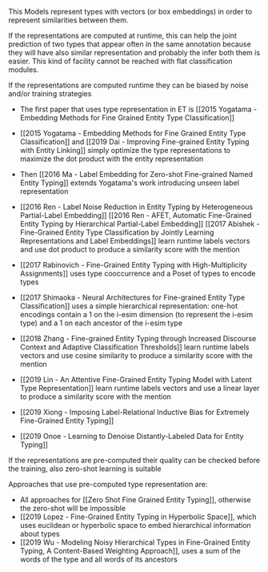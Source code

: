 This Models represent types with vectors (or box embeddings) in order to represent similarities between them.

If the representations are computed at runtime, this can help the joint prediction  of two types that appear often in the same annotation because they will have also similar representation and probably the infer both them is easier. This kind of facility cannot be reached with flat classification modules. 

If the representations are computed runtime they can be biased by noise and/or training strategies

- The first paper that uses type representation in ET is [[2015 Yogatama - Embedding Methods for Fine Grained Entity Type Classification]]
- [[2015 Yogatama - Embedding Methods for Fine Grained Entity Type Classification]] and [[2019 Dai - Improving Fine-grained Entity Typing with Entity Linking]] simply optimize the type representations to maximize the dot product with the entity representation

- Then [[2016 Ma - Label Embedding for Zero-shot Fine-grained Named Entity Typing]] extends Yogatama's work introducing unseen label representation

- [[2016 Ren  - Label Noise Reduction in Entity Typing by Heterogeneous Partial-Label Embedding]] [[2016 Ren - AFET, Automatic Fine-Grained Entity Typing by Hierarchical Partial-Label Embedding]] [[2017 Abishek - Fine-Grained Entity Type Classification by Jointly Learning Representations and Label Embeddings]] learn runtime labels vectors and use dot product to produce a similarity score with the mention

- [[2017 Rabinovich - Fine-Grained Entity Typing with High-Multiplicity Assignments]] uses type cooccurrence and a Poset of types to encode types 

- [[2017 Shimaoka - Neural Architectures for Fine-grained Entity Type Classification]] uses a simple hierarchical representation: one-hot encodings contain a 1 on the i-esim dimension (to represent the i-esim type) and a 1 on each ancestor of the i-esim type

- [[2018 Zhang - Fine-grained Entity Typing through Increased Discourse Context and Adaptive Classification Thresholds]] learn runtime labels vectors and use cosine similarity to produce a similarity score with the mention
- [[2019 Lin - An Attentive Fine-Grained Entity Typing Model with Latent Type Representation]] learn runtime labels vectors and use a linear layer to produce a similarity score with the mention
- [[2019 Xiong - Imposing Label-Relational Inductive Bias for Extremely Fine-Grained Entity Typing]]
- [[2019 Onoe - Learning to Denoise Distantly-Labeled Data for Entity Typing]]

If the representations are pre-computed their quality can be checked before the training, also zero-shot learning is suitable

Approaches that use pre-computed type representation are:

- All approaches for [[Zero Shot Fine Grained Entity Typing]], otherwise the zero-shot will be impossible
- [[2019 Lopez - Fine-Grained Entity Typing in Hyperbolic Space]], which uses euclidean or hyperbolic space to embed hierarchical information about types
- [[2019 Wu - Modeling Noisy Hierarchical Types in Fine-Grained Entity Typing, A Content-Based Weighting Approach]], uses a sum of the words of the type and all words of its ancestors

